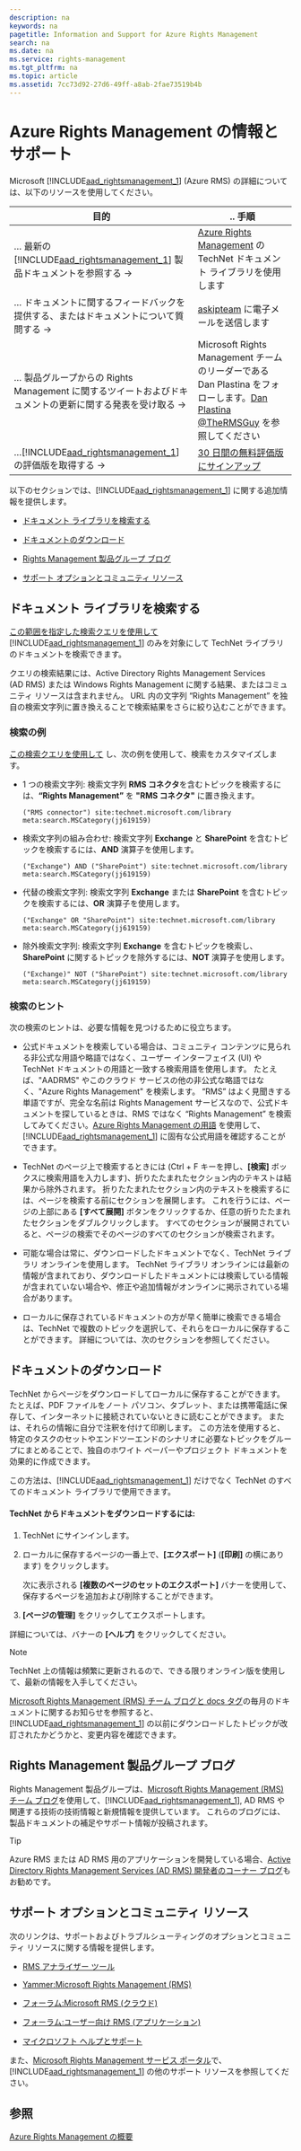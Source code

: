 ```yaml
---
description: na
keywords: na
pagetitle: Information and Support for Azure Rights Management
search: na
ms.date: na
ms.service: rights-management
ms.tgt_pltfrm: na
ms.topic: article
ms.assetid: 7cc73d92-27d6-49ff-a8ab-2fae73519b4b
---
```

# Azure Rights Management の情報とサポート
Microsoft [!INCLUDE[aad_rightsmanagement_1](../Token/aad_rightsmanagement_1_md.md)] (Azure RMS) の詳細については、以下のリソースを使用してください。

|目的|.. 手順|
|------|---------|
|… 最新の [!INCLUDE[aad_rightsmanagement_1](../Token/aad_rightsmanagement_1_md.md)] 製品ドキュメントを参照する →|[Azure Rights Management](../Topic/Azure_Rights_Management.md) の TechNet ドキュメント ライブラリを使用します|
|… ドキュメントに関するフィードバックを提供する、またはドキュメントについて質問する →|[askipteam](mailto:%20askipteam@microsoft.com?subject=Documentation%20feedback) に電子メールを送信します|
|… 製品グループからの Rights Management に関するツイートおよびドキュメントの更新に関する発表を受け取る →|Microsoft Rights Management チームのリーダーである Dan Plastina をフォローします。[Dan Plastina @TheRMSGuy](https://twitter.com/TheRMSGuy) を参照してください|
|…[!INCLUDE[aad_rightsmanagement_1](../Token/aad_rightsmanagement_1_md.md)] の評価版を取得する →|[30 日間の無料評価版にサインアップ](https://portal.microsoftonline.com/Signup/MainSignUp15.aspx?&amp;OfferId=A43415D3-404C-4df3-B31B-AAD28118A778&amp;dl=RIGHTSMANAGEMENT&amp;ali=1)|
以下のセクションでは、[!INCLUDE[aad_rightsmanagement_1](../Token/aad_rightsmanagement_1_md.md)] に関する追加情報を提供します。

-   [ドキュメント ライブラリを検索する](../Topic/Information_and_Support_for_Azure_Rights_Management.md#BKMK_SearchTips)

-   [ドキュメントのダウンロード](../Topic/Information_and_Support_for_Azure_Rights_Management.md#BKMK_Download)

-   [Rights Management 製品グループ ブログ](../Topic/Information_and_Support_for_Azure_Rights_Management.md#BKMK_ProductGroupBlog)

-   [サポート オプションとコミュニティ リソース](../Topic/Information_and_Support_for_Azure_Rights_Management.md#BKMK_SupportOptions)

## <a name="BKMK_SearchTips"></a>ドキュメント ライブラリを検索する
[この範囲を指定した検索クエリを使用して](http://www.bing.com/search?q=%28"Rights%20Management"%29%20site:technet.microsoft.com/library%20meta:search.MSCategory%28jj619159%29)
      [!INCLUDE[aad_rightsmanagement_1](../Token/aad_rightsmanagement_1_md.md)] のみを対象にして TechNet ライブラリのドキュメントを検索できます。

クエリの検索結果には、Active Directory Rights Management Services (AD RMS) または Windows Rights Management に関する結果、またはコミュニティ リソースは含まれません。 URL 内の文字列 “Rights Management” を独自の検索文字列に置き換えることで検索結果をさらに絞り込むことができます。

### 検索の例
[この検索クエリを使用して](http://www.bing.com/search?q=%28"Rights%20Management"%29%20site:technet.microsoft.com/library%20meta:search.MSCategory%28jj619159%29) し、次の例を使用して、検索をカスタマイズします。

-   1 つの検索文字列: 検索文字列 **RMS コネクタ**を含むトピックを検索するには、**“Rights Management”** を **"RMS コネクタ"** に置き換えます。

    ```
    ("RMS connector") site:technet.microsoft.com/library meta:search.MSCategory(jj619159)
    ```

-   検索文字列の組み合わせ: 検索文字列 **Exchange** と **SharePoint** を含むトピックを検索するには、**AND** 演算子を使用します。

    ```
    ("Exchange") AND ("SharePoint") site:technet.microsoft.com/library meta:search.MSCategory(jj619159)
    ```

-   代替の検索文字列: 検索文字列 **Exchange** または **SharePoint** を含むトピックを検索するには、**OR** 演算子を使用します。

    ```
    ("Exchange" OR "SharePoint") site:technet.microsoft.com/library meta:search.MSCategory(jj619159)
    ```

-   除外検索文字列: 検索文字列 **Exchange** を含むトピックを検索し、**SharePoint** に関するトピックを除外するには、**NOT** 演算子を使用します。

    ```
    ("Exchange)" NOT ("SharePoint") site:technet.microsoft.com/library meta:search.MSCategory(jj619159)
    ```

### 検索のヒント
次の検索のヒントは、必要な情報を見つけるために役立ちます。

-   公式ドキュメントを検索している場合は、コミュニティ コンテンツに見られる非公式な用語や略語ではなく、ユーザー インターフェイス (UI) や TechNet ドキュメントの用語と一致する検索用語を使用します。 たとえば、"AADRMS" やこのクラウド サービスの他の非公式な略語ではなく、"Azure Rights Management" を検索します。 “RMS” はよく見聞きする単語ですが、完全な名前は Rights Management サービスなので、公式ドキュメントを探しているときは、RMS ではなく “Rights Management” を検索してみてください。[Azure Rights Management の用語](../Topic/Terminology_for_Azure_Rights_Management.md) を使用して、[!INCLUDE[aad_rightsmanagement_1](../Token/aad_rightsmanagement_1_md.md)] に固有な公式用語を確認することができます。

-   TechNet のページ上で検索するときには (Ctrl + F キーを押し、**[検索]** ボックスに検索用語を入力します)、折りたたまれたセクション内のテキストは結果から除外されます。 折りたたまれたセクション内のテキストを検索するには、ページを検索する前にセクションを展開します。 これを行うには、ページの上部にある **[すべて展開]** ボタンをクリックするか、任意の折りたたまれたセクションをダブルクリックします。 すべてのセクションが展開されていると、ページの検索でそのページのすべてのセクションが検索されます。

-   可能な場合は常に、ダウンロードしたドキュメントでなく、TechNet ライブラリ オンラインを使用します。 TechNet ライブラリ オンラインには最新の情報が含まれており、ダウンロードしたドキュメントには検索している情報が含まれていない場合や、修正や追加情報がオンラインに掲示されている場合があります。

-   ローカルに保存されているドキュメントの方が早く簡単に検索できる場合は、TechNet で複数のトピックを選択して、それらをローカルに保存することができます。 詳細については、次のセクションを参照してください。

## <a name="BKMK_Download"></a>ドキュメントのダウンロード
TechNet からページをダウンロードしてローカルに保存することができます。たとえば、PDF ファイルをノート パソコン、タブレット、または携帯電話に保存して、インターネットに接続されていないときに読むことができます。 または、それらの情報に自分で注釈を付けて印刷します。 この方法を使用すると、特定のタスクのセットやエンドツーエンドのシナリオに必要なトピックをグループにまとめることで、独自のホワイト ペーパーやプロジェクト ドキュメントを効果的に作成できます。

この方法は、[!INCLUDE[aad_rightsmanagement_1](../Token/aad_rightsmanagement_1_md.md)] だけでなく TechNet のすべてのドキュメント ライブラリで使用できます。

#### TechNet からドキュメントをダウンロードするには:

1.  TechNet にサインインします。

2.  ローカルに保存するページの一番上で、**[エクスポート]** (**[印刷]** の横にあります) をクリックします。

    次に表示される **[複数のページのセットのエクスポート]** バナーを使用して、保存するページを追加および削除することができます。

3.  **[ページの管理]** をクリックしてエクスポートします。

詳細については、バナーの **[ヘルプ]** をクリックしてください。

> [!NOTE]
> TechNet 上の情報は頻繁に更新されるので、できる限りオンライン版を使用して、最新の情報を入手してください。
> 
> [Microsoft Rights Management (RMS) チーム ブログと docs タグ](http://blogs.technet.com/b/rms/archive/tags/docs/)の毎月のドキュメントに関するお知らせを参照すると、[!INCLUDE[aad_rightsmanagement_1](../Token/aad_rightsmanagement_1_md.md)] の以前にダウンロードしたトピックが改訂されたかどうかと、変更内容を確認できます。

## <a name="BKMK_ProductGroupBlog"></a>Rights Management 製品グループ ブログ
Rights Management 製品グループは、[Microsoft Rights Management (RMS) チーム ブログ](http://blogs.technet.com/b/rms/)を使用して、[!INCLUDE[aad_rightsmanagement_1](../Token/aad_rightsmanagement_1_md.md)], AD RMS や関連する技術の技術情報と新規情報を提供しています。 これらのブログには、製品ドキュメントの補足やサポート情報が投稿されます。

> [!TIP]
> Azure RMS または AD RMS 用のアプリケーションを開発している場合、[Active Directory Rights Management Services (AD RMS) 開発者のコーナー ブログ](http://blogs.msdn.com/b/rms/)もお勧めです。

## <a name="BKMK_SupportOptions"></a>サポート オプションとコミュニティ リソース
次のリンクは、サポートおよびトラブルシューティングのオプションとコミュニティ リソースに関する情報を提供します。

-   [RMS アナライザー ツール](http://www.microsoft.com/en-us/download/details.aspx?id=46437)

-   [Yammer:Microsoft Rights Management (RMS)](http://www.yammer.com/AskIPTeam)

-   [フォーラム:Microsoft RMS (クラウド)](https://social.technet.microsoft.com/Forums/en-US/home?forum=rmscloud)

-   [フォーラム:ユーザー向け RMS (アプリケーション)](https://social.technet.microsoft.com/Forums/en-US/home?forum=rmsapps)

-   [マイクロソフト ヘルプとサポート](http://go.microsoft.com/fwlink/?LinkId=243064)

また、[Microsoft Rights Management サービス ポータル](http://www.microsoft.com/rms)で、[!INCLUDE[aad_rightsmanagement_1](../Token/aad_rightsmanagement_1_md.md)] の他のサポート リソースを参照してください。

## 参照
[Azure Rights Management の概要](../Topic/Getting_Started_with_Azure_Rights_Management.md)

